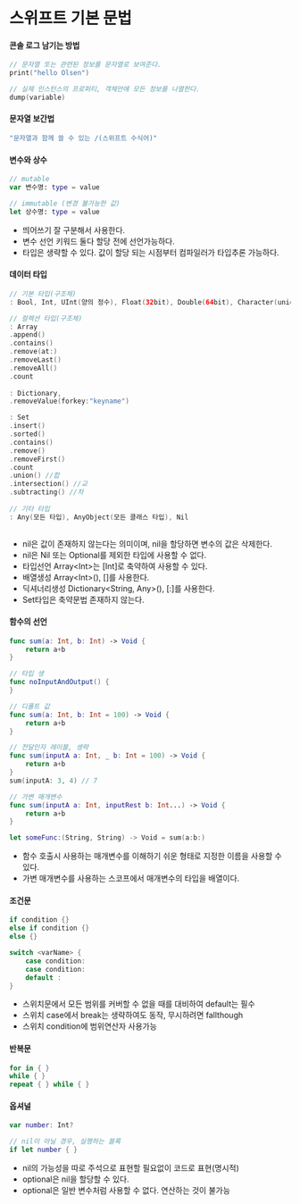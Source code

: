 # 스위프트 기본 문법

#### 콘솔 로그 남기는 방법

```swift
// 문자열 또는 관련된 정보를 문자열로 보여준다.
print("hello Olsen")

// 실제 인스턴스의 프로퍼티, 객체안에 모든 정보를 나열한다.
dump(variable)
```

####

#### 문자열 보간법&#x20;

```swift
"문자열과 함께 쓸 수 있는 /(스위프트 수식어)"
```



#### 변수와 상수

```swift
// mutable
var 변수명: type = value

// immutable (변경 불가능한 값)
let 상수명: type = value

```

* 띄어쓰기 잘 구분해서 사용한다.
* 변수 선언 키워드 둘다 할당 전에 선언가능하다.
* 타입은 생략할 수 있다. 값이 할당 되는 시점부터 컴파일러가 타입추론 가능하다.



#### 데이터 타입

```swift
// 기본 타입(구조체)
: Bool, Int, UInt(양의 정수), Float(32bit), Double(64bit), Character(unicode), String

// 컬렉션 타입(구조체)
: Array 
.append()
.contains()
.remove(at:)
.removeLast()
.removeAll() 
.count
 
: Dictionary, 
.removeValue(forkey:"keyname")

: Set
.insert()
.sorted()
.contains()
.remove()
.removeFirst()
.count
.union() //합
.intersection() //교
.subtracting() //차
  
// 기타 타입
: Any(모든 타입), AnyObject(모든 클래스 타입), Nil
 
```

* nil은 값이 존재하지 않는다는 의미이며, nil을 할당하면 변수의 값은 삭제한다.
* nil은 Nil 또는 Optional를 제외한 타입에 사용할 수 없다.
* 타입선언 Array\<Int>는  \[Int]로 축약하여 사용할 수 있다.
* 배열생성 Array\<Int>(), \[]를 사용한다.&#x20;
* 딕셔너리생성 Dictionary\<String, Any>(), \[:]를 사용한다.
* Set타입은 축약문법 존재하지 않는다.



#### 함수의 선언

```swift
func sum(a: Int, b: Int) -> Void {
    return a+b
}

// 타입 생
func noInputAndOutput() {
}

// 디폴트 값 
func sum(a: Int, b: Int = 100) -> Void {
    return a+b
}

// 전달인자 레이블, 생략
func sum(inputA a: Int, _ b: Int = 100) -> Void {
    return a+b
}
sum(inputA: 3, 4) // 7

// 가변 매개변수
func sum(inputA a: Int, inputRest b: Int...) -> Void {
    return a+b
}

let someFunc:(String, String) -> Void = sum(a:b:)

```

* 함수 호출시 사용하는 매개변수를 이해하기 쉬운 형태로 지정한 이름을 사용할 수 있다.
* 가변 매개변수를 사용하는 스코프에서 매개변수의 타입을 배열이다.



#### 조건문

```swift
if condition {}
else if condition {}
else {}

switch <varName> {
    case condition:
    case condition:
    default :
}
```

* 스위치문에서 모든 범위를 커버할 수 없을 때를 대비하여 default는 필수
* 스위치 case에서 break는 생략하여도 동작, 무시하려면 fallthough
* 스위치 condition에 범위연산자 사용가능



#### 반복문

```swift
for in { }
while { }
repeat { } while { }
```



#### 옵셔널

```swift
var number: Int?

// nil이 아닐 경우, 실행하는 블록
if let number { }
```

* nil의 가능성을 따로 주석으로 표현할 필요없이 코드로 표현(명시적)
* optional은 nil을 할당할 수 있다.
* optional은 일반 변수처럼 사용할 수 없다. 연산하는 것이 불가능

